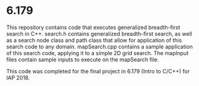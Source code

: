 # 6.179

This repository contains code that executes generalized breadth-first search in C++. search.h contains generalized breadth-first search, as well as a search node class and path class that allow for application of this search code to any domain. mapSearch.cpp contains a sample application of this search code, applying it to a simple 2D grid search. The mapInput files contain sample inputs to execute on the mapSearch file.

This code was completed for the final project in 6.179 (Intro to C/C++) for IAP 2018.
